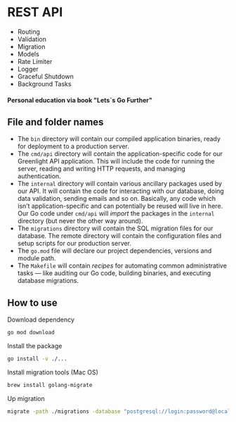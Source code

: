 # REST API
- Routing
- Validation
- Migration
- Models
- Rate Limiter
- Logger
- Graceful Shutdown
- Background Tasks

#### Personal education via book "Lets`s Go Further"

## File and folder names

- The `bin` directory will contain our compiled application binaries, ready for deployment to a production server.
- The `cmd/api` directory will contain the application-specific code for our Greenlight API application. This will include the code for running the server, reading and writing HTTP requests, and managing authentication.
- The `internal` directory will contain various ancillary packages used by our API. It will contain the code for interacting with our database, doing data validation, sending emails and so on. Basically, any code which isn’t application-specific and can potentially be reused will live in here. Our Go code under `cmd/api` will <em>import</em> the packages in the `internal` directory (but never the other way around).
- The `migrations` directory will contain the SQL migration files for our database. The remote directory will contain the configuration files and setup scripts for our
production server.
- The `go.mod` file will declare our project dependencies, versions and module path.
- The `Makefile` will contain <em>recipes</em> for automating common administrative tasks — like auditing our Go code, building binaries, and executing database migrations.

## How to use 

Download dependency

```bash
go mod download
```

Install the package
```bash
go install -v ./...
```

Install migration tools (Mac OS)
```bash
brew install golang-migrate
```

Up migration
```bash
migrate -path ./migrations -database "postgresql://login:password@localhost:9912/greenlight?sslmode=disable" up
```